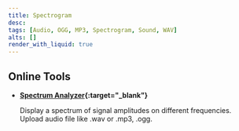 ```yaml
---
title: Spectrogram
desc:
tags: [Audio, OGG, MP3, Spectrogram, Sound, WAV]
alts: []
render_with_liquid: true
---
```


## Online Tools

- **[Spectrum Analyzer](https://academo.org/demos/spectrum-analyzer/){:target="_blank"}**

    Display a spectrum of signal amplitudes on different frequencies.  
    Upload audio file like .wav or .mp3, .ogg.
